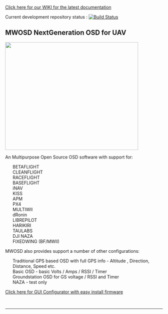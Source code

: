 

<a href='https://github.com/ShikOfTheRa/scarab-osd/wiki' target='_blank'>Click here for our WIKI for the latest documentation</a><br>

Current development repository status : [![Build Status](https://travis-ci.com/ShikOfTheRa/scarab-osd.svg?branch=master)](https://app.travis-ci.com/ShikOfTheRa/scarab-osd) 		

##
## MWOSD NextGeneration OSD for UAV

<a href='http://www.youtube.com/watch?feature=player_embedded&v=FCIyhbT1kK0' target='_blank'><img src='http://img.youtube.com/vi/FCIyhbT1kK0/0.jpg' width='425' height=344 /></a><br>

An Multipurpose Open Source OSD software with support for:
<ul class="task-list">
<li>BETAFLIGHT</li>
<li>CLEANFLIGHT</li>
<li>RACEFLIGHT</li>
<li>BASEFLIGHT</li>
<li>iNAV</li>
<li>KISS</li>
<li>APM</li>
<li>PX4</li>
<li>MULTIWII</li>
<li>dRonin</li>
<li>LIBREPILOT</li>
<li>HARIKIRI</li>
<li>TAULABS</li>
<li>DJI NAZA</li>
<li>FIXEDWING (BF/MWII)</li>
</ul>
MWOSD also provides support a number of other configurations: 
<ul class="task-list">
<li>Traditional GPS based OSD with full GPS info - Altitude , Direction, Distance, Speed etc.</li>
<li>Basic OSD - basic Volts / Amps / RSSI / Timer</li>
<li>Groundstation OSD for GS voltage / RSSI and Timer</li>
<li>NAZA - test only</li>
</ul>

<a href='https://www.virtualpilot.co.uk/index.php?route=product/product&path=62&product_id=53' target='_blank'>Click here for GUI Configurator with easy install firmware</a><br>

<br>
<hr />
